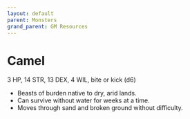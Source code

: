 ```yaml
---
layout: default
parent: Monsters
grand_parent: GM Resources
---
```


# Camel

3 HP, 14 STR, 13 DEX, 4 WIL, bite or kick (d6)

- Beasts of burden native to dry, arid lands.
- Can survive without water for weeks at a time.
- Moves through sand and broken ground without difficulty.
